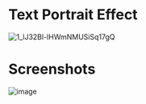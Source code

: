 # Text Portrait Effect

![1_lJ32Bl-lHWmNMUSiSq17gQ](https://user-images.githubusercontent.com/72864817/171863780-16f7afb7-32a5-4547-a427-23c8a8ed0524.png)

# Screenshots

 ![image](https://user-images.githubusercontent.com/72864817/182017041-5d7f5fdf-8b5f-40ad-a6b0-a62c7804397f.png)



